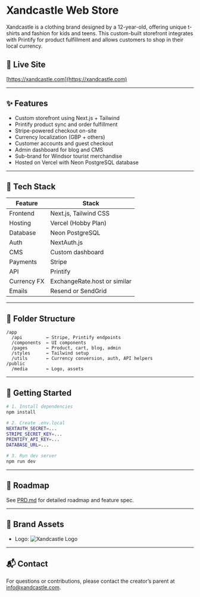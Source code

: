 # Xandcastle Web Store

Xandcastle is a clothing brand designed by a 12-year-old, offering unique t-shirts and fashion for kids and teens. This custom-built storefront integrates with Printify for product fulfillment and allows customers to shop in their local currency.

## 🔗 Live Site

[https://xandcastle.com](https://xandcastle.com)

---

## ✨ Features

- Custom storefront using Next.js + Tailwind
- Printify product sync and order fulfillment
- Stripe-powered checkout on-site
- Currency localization (GBP + others)
- Customer accounts and guest checkout
- Admin dashboard for blog and CMS
- Sub-brand for Windsor tourist merchandise
- Hosted on Vercel with Neon PostgreSQL database

---

## 🔧 Tech Stack

| Feature        | Stack                          |
|----------------|-------------------------------|
| Frontend       | Next.js, Tailwind CSS          |
| Hosting        | Vercel (Hobby Plan)            |
| Database       | Neon PostgreSQL                |
| Auth           | NextAuth.js                    |
| CMS            | Custom dashboard               |
| Payments       | Stripe                         |
| API            | Printify                       |
| Currency FX    | ExchangeRate.host or similar   |
| Emails         | Resend or SendGrid             |

---

## 📁 Folder Structure

```
/app
  /api         ← Stripe, Printify endpoints
  /components  ← UI components
  /pages       ← Product, cart, blog, admin
  /styles      ← Tailwind setup
  /utils       ← Currency conversion, auth, API helpers
/public
  /media       ← Logo, assets
```

---

## 🚀 Getting Started

```bash
# 1. Install dependencies
npm install

# 2. Create .env.local
NEXTAUTH_SECRET=...
STRIPE_SECRET_KEY=...
PRINTIFY_API_KEY=...
DATABASE_URL=...

# 3. Run dev server
npm run dev
```

---

## 🧭 Roadmap

See [PRD.md](./PRD.md) for detailed roadmap and feature spec.

---

## 🧵 Brand Assets

- Logo: ![Xandcastle Logo](https://pfy-prod-image-storage.s3.us-east-2.amazonaws.com/22236584/78d920cb-3197-45ba-b476-03c3bde060fc)

---

## 📬 Contact

For questions or contributions, please contact the creator’s parent at [info@xandcastle.com](mailto:info@xandcastle.com).
